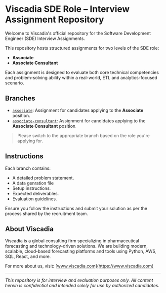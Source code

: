 # Viscadia SDE Role – Interview Assignment Repository

Welcome to Viscadia's official repository for the Software Development Engineer (SDE) Interview Assignments.

This repository hosts structured assignments for two levels of the SDE role:

- **Associate**
- **Associate Consultant**

Each assignment is designed to evaluate both core technical competencies and problem-solving ability within a real-world, ETL and analytics-focused scenario.

## Branches

- [`associate`](https://github.com/Viscadia/Assignments/tree/Associate): Assignment for candidates applying to the **Associate** position.
- [`associate-consultant`](https://github.com/Viscadia/Assignments/tree/Associate-Consultant): Assignment for candidates applying to the **Associate Consultant** position.

> Please switch to the appropriate branch based on the role you're applying for.

## Instructions

Each branch contains:

- A detailed problem statement.
- A data genration file
- Setup instructions.
- Expected deliverables.
- Evaluation guidelines.

Ensure you follow the instructions and submit your solution as per the process shared by the recruitment team.

## About Viscadia

Viscadia is a global consulting firm specializing in pharmaceutical forecasting and technology-driven solutions. We are building modern, scalable, cloud-based forecasting platforms and tools using Python, AWS, SQL, React, and more.

For more about us, visit: [www.viscadia.com](https://www.viscadia.com)

---

_This repository is for interview and evaluation purposes only. All content herein is confidential and intended solely for use by authorized candidates._
